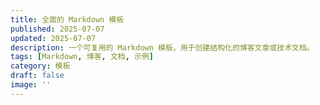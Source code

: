 ```yaml
---
title: 全面的 Markdown 模板
published: 2025-07-07
updated: 2025-07-07
description: 一个可复用的 Markdown 模板，用于创建结构化的博客文章或技术文档。
tags: [Markdown, 博客, 文档, 示例]
category: 模板
draft: false
image: ''
---
```

